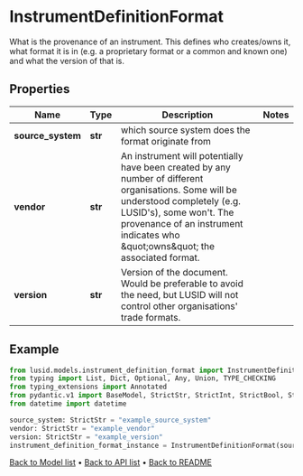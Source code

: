 # InstrumentDefinitionFormat

What is the provenance of an instrument. This defines who creates/owns it, what format it is in (e.g. a proprietary format or a common and known one)              and what the version of that is.
## Properties
Name | Type | Description | Notes
------------ | ------------- | ------------- | -------------
**source_system** | **str** | which source system does the format originate from | 
**vendor** | **str** | An instrument will potentially have been created by any number of different organisations. Some will be understood completely (e.g. LUSID&#39;s), some won&#39;t.              The provenance of an instrument indicates who \&quot;owns\&quot; the associated format. | 
**version** | **str** | Version of the document. Would be preferable to avoid the need, but LUSID will not control other organisations&#39; trade formats. | 
## Example

```python
from lusid.models.instrument_definition_format import InstrumentDefinitionFormat
from typing import List, Dict, Optional, Any, Union, TYPE_CHECKING
from typing_extensions import Annotated
from pydantic.v1 import BaseModel, StrictStr, StrictInt, StrictBool, StrictFloat, StrictBytes, Field, validator, ValidationError, conlist, constr
from datetime import datetime

source_system: StrictStr = "example_source_system"
vendor: StrictStr = "example_vendor"
version: StrictStr = "example_version"
instrument_definition_format_instance = InstrumentDefinitionFormat(source_system=source_system, vendor=vendor, version=version)

```

[Back to Model list](../README.md#documentation-for-models) &#8226; [Back to API list](../README.md#documentation-for-api-endpoints) &#8226; [Back to README](../README.md)

